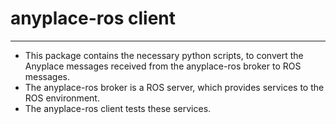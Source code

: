 # anyplace-ros client
---

- This package contains the necessary python scripts, to convert the Anyplace messages received from the anyplace-ros broker to ROS messages. 
- The anyplace-ros broker is a ROS server, which provides services to the ROS environment. 
- The anyplace-ros client tests these services.


